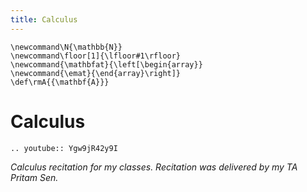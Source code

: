 ```yaml
---
title: Calculus
---
```



```{math}
\newcommand\N{\mathbb{N}}
\newcommand\floor[1]{\lfloor#1\rfloor}
\newcommand{\mathbfat}{\left[\begin{array}}
\newcommand{\emat}{\end{array}\right]}
\def\rmA{{\mathbf{A}}}
```

# Calculus 

```{eval-rst}
.. youtube:: Ygw9jR42y9I
```
_Calculus recitation for my classes. Recitation was delivered by my TA Pritam Sen._

